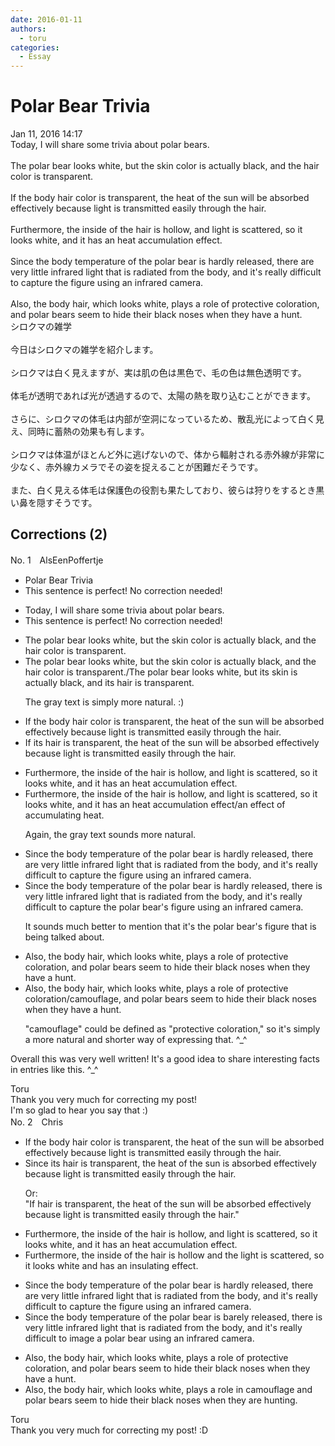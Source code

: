 ```yaml
---
date: 2016-01-11
authors:
  - toru
categories:
  - Essay
---
```


<h1 id="subject_show">Polar Bear Trivia</h1>
<div class="date">Jan 11, 2016 14:17</div>
<div id="post"><div id="body_show_ori">
Today, I will share some trivia about polar bears.<br/><br/>The polar bear looks white, but the skin color is actually black, and the hair color is transparent.<br/><br/>If the body hair color is transparent, the heat of the sun will be absorbed effectively because light is transmitted easily through the hair.<br/><br/>Furthermore, the inside of the hair is hollow, and light is scattered, so it looks white, and it has an heat accumulation effect.<br/><br/>Since the body temperature of the polar bear is hardly released, there are very little infrared light that is radiated from the body, and it's really difficult to capture the figure using an infrared camera.<br/><br/>Also, the body hair, which looks white, plays a role of protective coloration, and polar bears seem to hide their black noses when they have a hunt.
</div></div>

<!-- more -->

<div id="post_ja"><div id="body_show_mo">
シロクマの雑学<br/><br/>今日はシロクマの雑学を紹介します。<br/><br/>シロクマは白く見えますが、実は肌の色は黒色で、毛の色は無色透明です。<br/><br/>体毛が透明であれば光が透過するので、太陽の熱を取り込むことができます。<br/><br/>さらに、シロクマの体毛は内部が空洞になっているため、散乱光によって白く見え、同時に蓄熱の効果も有します。<br/><br/>シロクマは体温がほとんど外に逃げないので、体から輻射される赤外線が非常に少なく、赤外線カメラでその姿を捉えることが困難だそうです。<br/><br/>また、白く見える体毛は保護色の役割も果たしており、彼らは狩りをするとき黒い鼻を隠すそうです。
</div></div>

## Corrections (2)
<div id="block"><div class="first_name"> No. 1　<span class="just_name">AlsEenPoffertje</span></div><div id="block2">
<ul class="correction_field">
<li class="incorrect">Polar Bear Trivia</li>
<li class="corrected perfect">This sentence is perfect! No correction needed!</li>
</ul>
<ul class="correction_field">
<li class="incorrect">Today, I will share some trivia about polar bears.</li>
<li class="corrected perfect">This sentence is perfect! No correction needed!</li>
</ul>
<ul class="correction_field">
<li class="incorrect">The polar bear looks white, but the skin color is actually black, and the hair color is transparent.</li>
<li class="corrected correct">
The polar bear looks white, but the skin color is actually black, and the hair color is transparent.<span class="f_gray">/The polar bear looks white, but its skin is actually black, and its hair is transparent.</span>
<p class="correction_comment">The gray text is simply more natural. :)</p>
</li>
</ul>
<ul class="correction_field">
<li class="incorrect">If the body hair color is transparent, the heat of the sun will be absorbed effectively because light is transmitted easily through the hair.</li>
<li class="corrected correct">
If <span class="f_red">its hair</span> is transparent, the heat of the sun will be absorbed effectively because light is transmitted easily through the hair.
</li>
</ul>
<ul class="correction_field">
<li class="incorrect">Furthermore, the inside of the hair is hollow, and light is scattered, so it looks white, and it has an heat accumulation effect.</li>
<li class="corrected correct">
Furthermore, the inside of the hair is hollow, and light is scattered, so it looks white, and it has a<span class="sline">n</span> heat accumulation effect<span class="f_gray">/an effect of accumulating heat</span>.
<p class="correction_comment">Again, the gray text sounds more natural.</p>
</li>
</ul>
<ul class="correction_field">
<li class="incorrect">Since the body temperature of the polar bear is hardly released, there are very little infrared light that is radiated from the body, and it's really difficult to capture the figure using an infrared camera.</li>
<li class="corrected correct">
Since the body temperature of the polar bear is hardly released, there <span class="f_red">is</span> very little infrared light that is radiated from the body, and it's really difficult to capture the <span class="f_red">polar bear's </span>figure using an infrared camera.
<p class="correction_comment">It sounds much better to mention that it's the polar bear's figure that is being talked about.</p>
</li>
</ul>
<ul class="correction_field">
<li class="incorrect">Also, the body hair, which looks white, plays a role of protective coloration, and polar bears seem to hide their black noses when they have a hunt.</li>
<li class="corrected correct">
Also, the <span class="sline">body</span> hair, which looks white, plays a role of <span class="f_bold">protective coloration</span><span class="f_gray">/camouflage</span>, and polar bears seem to hide their black noses when they have a hunt.
<p class="correction_comment">"camouflage" could be defined as "protective coloration," so it's simply a more natural and shorter way of expressing that. ^_^</p>
</li>
</ul>
<p class="comment_small">
 Overall this was very well written! It's a good idea to share interesting facts in entries like this. ^_^
</p>

</div><div class="name"><span class="just_name">Toru</span><br>
Thank you very much for correcting my post!<br/>I'm so glad to hear you say that :)
</div>
</div>
<div id="block"><div class="first_name"> No. 2　<span class="just_name">Chris</span></div><div id="block2">
<ul class="correction_field">
<li class="incorrect">If the body hair color is transparent, the heat of the sun will be absorbed effectively because light is transmitted easily through the hair.</li>
<li class="corrected correct">
<span class="f_blue">Since its hair </span>is transparent, the heat of the sun <span class="f_blue">is</span> absorbed effectively because light is transmitted easily through the hair.
<p class="correction_comment">Or:<br/>"If hair is transparent, the heat of the sun will be absorbed effectively because light is transmitted easily through the hair."</p>
</li>
</ul>
<ul class="correction_field">
<li class="incorrect">Furthermore, the inside of the hair is hollow, and light is scattered, so it looks white, and it has an heat accumulation effect.</li>
<li class="corrected correct">
Furthermore, the inside of the hair is hollow <span class="f_blue">and the </span>light is scattered, so it looks white <span class="f_blue">and has an insulating effect.</span>
</li>
</ul>
<ul class="correction_field">
<li class="incorrect">Since the body temperature of the polar bear is hardly released, there are very little infrared light that is radiated from the body, and it's really difficult to capture the figure using an infrared camera.</li>
<li class="corrected correct">
Since the body temperature of the polar bear is<span class="f_blue"> barely</span> released, there <span class="f_blue">is</span> very little infrared light that is radiated from the body, and it's really difficult <span class="f_blue">to image a polar bear </span>using an infrared camera.
</li>
</ul>
<ul class="correction_field">
<li class="incorrect">Also, the body hair, which looks white, plays a role of protective coloration, and polar bears seem to hide their black noses when they have a hunt.</li>
<li class="corrected correct">
Also, the body hair, which looks white, plays a role <span class="f_blue">in</span> <span class="f_blue">camouflage </span>and polar bears seem to hide their black noses when <span class="f_blue">they are hunting.</span>
</li>
</ul>
</div><div class="name"><span class="just_name">Toru</span><br>
Thank you very much for correcting my post! :D
</div>
</div>
